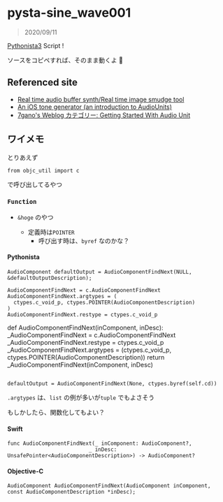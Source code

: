 # pysta-sine_wave001

> 2020/09/11


[Pythonista3](http://omz-software.com/pythonista/) Script !



ソースをコピペすれば、そのまま動くよ 🥳




## Referenced site

- [Real time audio buffer synth/Real time image smudge tool](https://forum.omz-software.com/topic/5155/real-time-audio-buffer-synth-real-time-image-smudge-tool)
- [An iOS tone generator (an introduction to AudioUnits)](https://www.cocoawithlove.com/2010/10/ios-tone-generator-introduction-to.html)
- [7gano's Weblog カテゴリー: Getting Started With Audio Unit](https://7gano.wordpress.com/category/getting-started-with-audio-unit/page/2/)


## ワイメモ

とりあえず

```
from objc_util import c
```
で呼び出してるやつ



### `Function`


- `&hoge` のやつ

  - 定義時は`POINTER`
	- 呼び出す時は、`byref`
なのかな？



#### Pythonista

`AudioComponent defaultOutput = AudioComponentFindNext(NULL, &defaultOutputDescription);`

```
AudioComponentFindNext = c.AudioComponentFindNext
AudioComponentFindNext.argtypes = (
  ctypes.c_void_p, ctypes.POINTER(AudioComponentDescription)
)
AudioComponentFindNext.restype = ctypes.c_void_p

```
def AudioComponentFindNext(inComponent, inDesc):
  _AudioComponentFindNext = c.AudioComponentFindNext
  _AudioComponentFindNext.restype = ctypes.c_void_p
  _AudioComponentFindNext.argtypes = (ctypes.c_void_p, ctypes.POINTER(AudioComponentDescription))
  return _AudioComponentFindNext(inComponent, inDesc)
```

```

```
defaultOutput = AudioComponentFindNext(None, ctypes.byref(self.cd))
```

`.argtypes` は、`list` の例が多いが`tuple` でもよさそう


もしかしたら、関数化してもよい？



#### Swift

```
func AudioComponentFindNext(_ inComponent: AudioComponent?, 
                          _ inDesc: UnsafePointer<AudioComponentDescription>) -> AudioComponent?

```

#### Objective-C

``` 
AudioComponent AudioComponentFindNext(AudioComponent inComponent, const AudioComponentDescription *inDesc);

```


